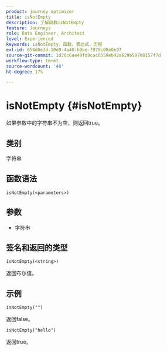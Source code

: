```yaml
---
product: journey optimizer
title: isNotEmpty
description: 了解函数isNotEmpty
feature: Journeys
role: Data Engineer, Architect
level: Experienced
keywords: isNotEmpty，函数，表达式，历程
exl-id: 654d0e3d-10d9-4a40-b9be-7979c08e0e97
source-git-commit: 1d30c6ae49fd0cac0559eb42a629b59708157f7d
workflow-type: tm+mt
source-wordcount: '40'
ht-degree: 17%

---
```


# isNotEmpty {#isNotEmpty}

如果参数中的字符串不为空，则返回true。

## 类别

字符串

## 函数语法

`isNotEmpty(<parameters>)`

## 参数

* 字符串

## 签名和返回的类型

`isNotEmpty(<string>)`

返回布尔值。

## 示例

`isNotEmpty("")`

返回false。

`isNotEmpty("hello")`

返回true。
